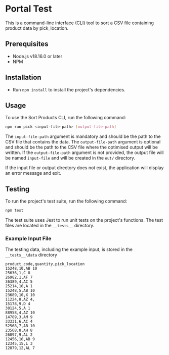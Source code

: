 # Portal Test

This is a command-line interface (CLI) tool to sort a CSV file containing product data by pick_location.

## Prerequisites

- Node.js v18.16.0 or later
- NPM

## Installation

- Run `npm install` to install the project's dependencies.

## Usage
To use the Sort Products CLI, run the following command:
```bash
npm run pick <input-file-path> [output-file-path]
```

The `input-file-path` argument is mandatory and should be the path to the CSV file that contains the data. The `output-file-path` argument is optional and should be the path to the CSV file where the optimised output will be written. If the `output-file-path` argument is not provided, the output file will be named `input-file` and will be created in the `out/` directory.

If the input file or output directory does not exist, the application will display an error message and exit.

## Testing
To run the project's test suite, run the following command:

```bash
npm test
```

The test suite uses Jest to run unit tests on the project's functions. The test files are located in the `__tests__` directory.

### Example Input File 

The testing data, including the example input, is stored in the `__tests__\data` directory

```csv
product_code,quantity,pick_location
15248,10,AB 10
25636,1,C 8
26982,1,AF 7
36389,4,AC 5
25214,10,A 1
15248,5,AB 10
23689,10,X 10
11224,8,AZ 4,
15178,9,D 4
30124,5,A 1
88958,4,AZ 10
14789,3,AM 9
33331,6,AC 4
52568,7,AB 10
23568,8,AH 8
26897,9,AL 2
12456,10,AB 9
12345,15,L 3
12879,12,AL 7
```

